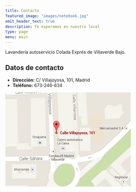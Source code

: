 ```yaml
---
title: Contacto
featured_image: "images/notebook.jpg"
omit_header_text: true
description: Te esperamos en nuestro local
type: page
menu: main
---
```


Lavandería autoservicio Colada Exprés de Villaverde Bajo.

## Datos de contacto
* **Dirección:** C/ Villajoyosa, 101, Madrid
* **Teléfono:** 673-246-634


![Cómo llegar](/images/Common/Map.png "Mapa")